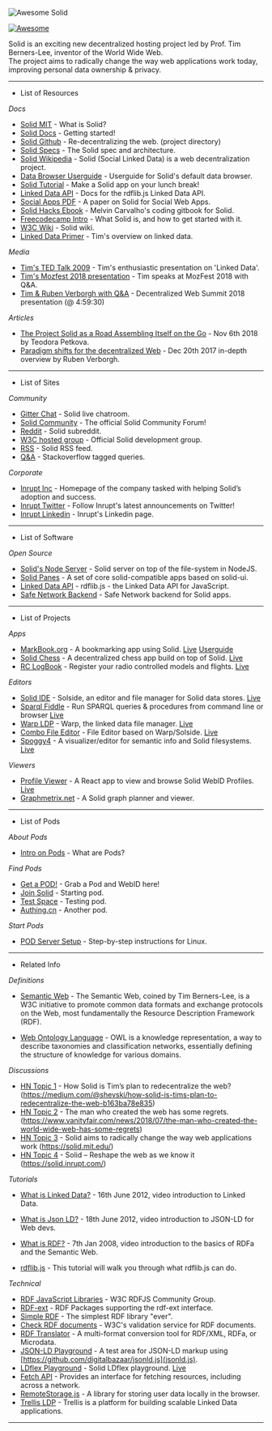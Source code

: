 
![Awesome Solid](/img/awesome.png?raw=true)

[![Awesome](https://cdn.rawgit.com/sindresorhus/awesome/d7305f38d29fed78fa85652e3a63e154dd8e8829/media/badge.svg)](https://github.com/sindresorhus/awesome)

Solid is an exciting new decentralized hosting project led by Prof. Tim Berners-Lee, inventor of the World Wide Web.
<br>The project aims to radically change the way web applications work today, improving personal data ownership & privacy.

--------------------

- List of Resources

_Docs_

- [Solid MIT](https://solid.mit.edu/) - What is Solid?
- [Solid Docs](https://solid.inrupt.com/docs/getting-started) - Getting started!
- [Solid Github](https://github.com/solid/solid) - Re-decentralizing the web. (project directory)
- [Solid Specs](https://github.com/solid/solid-spec) - The Solid spec and architecture.
- [Solid Wikipedia](https://en.wikipedia.org/wiki/Solid_(web_decentralization_project)) - Solid (Social Linked Data) is a web decentralization project.
- [Data Browser Userguide](https://github.com/solid/userguide) - Userguide for Solid's default data browser.
- [Solid Tutorial](https://solid.inrupt.com/docs/app-on-your-lunch-break) - Make a Solid app on your lunch break!
- [Linked Data API](http://linkeddata.github.io/rdflib.js/doc/) - Docs for the rdflib.js Linked Data API.
- [Social Apps PDF](http://crosscloud.org/2016/www-mansour-pdf.pdf) - A paper on Solid for Social Web Apps.
- [Solid Hacks Ebook](https://solid.gitbook.io/solid-hacks/) - Melvin Carvalho's coding gitbook for Solid.
- [Freecodecamp Intro](https://medium.freecodecamp.org/an-introduction-to-solid-tim-berners-lees-new-re-decentralized-web-25d6b78c523b) - What Solid is, and how to get started with it.
- [W3C Wiki](https://www.w3.org/community/solid/wiki) - Solid wiki.
- [Linked Data Primer](https://www.w3.org/DesignIssues/LinkedData.html) - Tim's overview on linked data.

_Media_

- [Tim's TED Talk 2009](https://www.ted.com/talks/tim_berners_lee_on_the_next_web) - Tim's enthusiastic presentation on 'Linked Data'.
- [Tim's Mozfest 2018 presentation](https://www.youtube.com/watch?v=elfSzMATcB4) - Tim speaks at MozFest 2018 with Q&A.
- [Tim & Ruben Verborgh with Q&A](https://www.youtube.com/watch?v=kW6e1GCpqpE&t=17970) - Decentralized Web Summit 2018 presentation (@ 4:59:30)

_Articles_

- [The Project Solid as a Road Assembling Itself on the Go](http://www.teodorapetkova.com/poiesis-of-relationships/the-project-solid-as-a-road-assembling-itself-on-the-go/) - Nov 6th 2018 by Teodora Petkova.
- [Paradigm shifts for the decentralized Web](https://ruben.verborgh.org/blog/2017/12/20/paradigm-shifts-for-the-decentralized-web/#users-become-owners-p-6) - Dec 20th 2017 in-depth overview by Ruben Verborgh.

--------------------

- List of Sites

_Community_

- [Gitter Chat](https://gitter.im/solid/chat) - Solid live chatroom.
- [Solid Community](https://forum.solidproject.org/) - The official Solid Community Forum!
- [Reddit](https://www.reddit.com/r/solid/) - Solid subreddit.
- [W3C hosted group](https://www.w3.org/community/solid/) - Official Solid development group.
- [RSS](http://www.w3.org/community/solid/feed/) - Solid RSS feed.
- [Q&A](https://stackoverflow.com/questions/tagged/solid) - Stackoverflow tagged queries.

_Corporate_

- [Inrupt Inc](https://www.inrupt.com/) - Homepage of the company tasked with helping Solid’s adoption and success.
- [Inrupt Twitter](https://twitter.com/inrupt) - Follow Inrupt's latest announcements on Twitter!
- [Inrupt Linkedin](https://www.linkedin.com/company/inrupt-inc/) - Inrupt's Linkedin page.

--------------------

- List of Software

_Open Source_

- [Solid's Node Server](https://github.com/solid/node-solid-server) - Solid server on top of the file-system in NodeJS.
- [Solid Panes](https://github.com/solid/solid-panes) - A set of core solid-compatible apps based on solid-ui.
- [Linked Data API](https://github.com/linkeddata/rdflib.js) - rdflib.js - the Linked Data API for JavaScript. 
- [Safe Network Backend](https://github.com/theWebalyst/safenetwork-webapi) - Safe Network backend for Solid apps.


--------------------

- List of Projects

_Apps_

- [MarkBook.org](https://github.com/mark-book/markbook) - A bookmarking app using Solid. [Live](https://markbook.org/) [Userguide](https://forum.solidproject.org/t/bookmarking-application/192)
- [Solid Chess](https://github.com/pheyvaer/solid-chess) - A decentralized chess app build on top of Solid. [Live](https://pheyvaer.github.io/solid-chess/)
- [RC LogBook](https://github.com/JornWildt/SolidRC) - Register your radio controlled models and flights. [Live](https://solidrc.azurewebsites.net)

_Editors_

- [Solid IDE](https://github.com/jeff-zucker/solid-ide) - Solside, an editor and file manager for Solid data stores. [Live](https://jeff-zucker.github.io/solid-ide/)
- [Sparql Fiddle](https://github.com/jeff-zucker/sparql-fiddle) - Run SPARQL queries & procedures from command line or browser [Live](https://jeff-zucker.github.io/sparql-fiddle/)
- [Warp LDP](https://github.com/linkeddata/warp) - Warp, the linked data file manager. [Live](https://linkeddata.github.io/warp/)
- [Combo File Editor](https://github.com/kustomzone/solid-editor) - File Editor based on Warp/Solside. [Live](https://dredd.solid.community/public/)
- [Spoggy4](https://github.com/scenaristeur/spoggy4) - A visualizer/editor for semantic info and Solid filesystems. [Live](https://spoggy.herokuapp.com/)

_Viewers_

- [Profile Viewer](https://gitlab.com/angelo-v/solid-profile-viewer) - A React app to view and browse Solid WebID Profiles. [Live](https://profiles.veltens.org/)
- [Graphmetrix.net](https://graphmetrix.net/) - A Solid graph planner and viewer. 

--------------------

- List of Pods

_About Pods_

- [Intro on Pods](http://brian.becker.fyi/2018/10/07/pods-and-the-decentralization-of-our-social-network/) - What are Pods?

_Find Pods_

- [Get a POD!](https://solid.inrupt.com/get-a-solid-pod) - Grab a Pod and WebID here!
- [Join Solid](https://solid.communinty/) - Starting pod.
- [Test Space](https://solidtest.space/) - Testing pod.
- [Authing.cn](https://solid.authing.cn/) - Another pod.

_Start Pods_

- [POD Server Setup](https://solidpodit.com/solid-pod-server-creation/) - Step-by-step instructions for Linux.

--------------------

- Related Info

_Definitions_

- [Semantic Web](https://en.wikipedia.org/wiki/Semantic_Web) - The Semantic Web, coined by Tim Berners-Lee, is a W3C initiative to promote common
 data formats and exchange protocols on the Web, most fundamentally the Resource Description Framework (RDF).

- [Web Ontology Language](https://en.wikipedia.org/wiki/Web_Ontology_Language) - OWL is a knowledge representation, a way to describe taxonomies
 and classification networks, essentially defining the structure of knowledge for various domains.

_Discussions_

- [HN Topic 1](https://news.ycombinator.com/item?id=18143517) - How Solid is Tim’s plan to redecentralize the web?
 (https://medium.com/@shevski/how-solid-is-tims-plan-to-redecentralize-the-web-b163ba78e835)
- [HN Topic 2](https://news.ycombinator.com/item?id=17441820) - The man who created the web has some regrets.
 (https://www.vanityfair.com/news/2018/07/the-man-who-created-the-world-wide-web-has-some-regrets)
- [HN Topic 3](https://news.ycombinator.com/item?id=16355311) - Solid aims to radically change the way web applications work (https://solid.mit.edu/)
- [HN Topic 4](https://news.ycombinator.com/item?id=18100895) - Solid – Reshape the web as we know it (https://solid.inrupt.com/)

 _Tutorials_
 
- [What is Linked Data?](https://www.youtube.com/watch?v=4x_xzT5eF5Q) - 16th June 2012, video introduction to Linked Data.
- [What is Json LD?](https://www.youtube.com/watch?v=vioCbTo3C-4) - 18th June 2012, video introduction to JSON-LD for Web devs.
- [What is RDF?](https://www.youtube.com/watch?v=ldl0m-5zLz4) - 7th Jan 2008, video introduction to the basics of RDFa and the Semantic Web.

- [rdflib.js](https://github.com/solid/solid-tutorial-rdflib.js) - This tutorial will walk you through what rdflib.js can do.

_Technical_

- [RDF JavaScript Libraries](https://github.com/rdfjs) - W3C RDFJS Community Group.
- [RDF-ext](https://github.com/rdf-ext) - RDF Packages supporting the rdf-ext interface.
- [Simple RDF](https://github.com/simplerdf) - The simplest RDF library "ever".
- [Check RDF documents](https://www.w3.org/RDF/Validator/) - W3C's validation service for RDF documents.
- [RDF Translator](http://rdf-translator.appspot.com/) - A multi-format conversion tool for RDF/XML, RDFa, or Microdata.
- [JSON-LD Playground](https://json-ld.org/playground-dev/) - A test area for JSON-LD markup using [https://github.com/digitalbazaar/jsonld.js](jsonld.js).
- [LDflex Playground](https://github.com/solid/ldflex-playground) - Solid LDflex playground. [Live](https://solid.github.io/ldflex-playground/)
- [Fetch API](https://developer.mozilla.org/en-US/docs/Web/API/Fetch_API) - Provides an interface for fetching resources, including across a network.
- [RemoteStorage.js](https://remotestoragejs.readthedocs.io/en/latest/index.html) - A library for storing user data locally in the browser.
- [Trellis LDP](https://github.com/trellis-ldp/trellis) - Trellis is a platform for building scalable Linked Data applications.


--------------------

